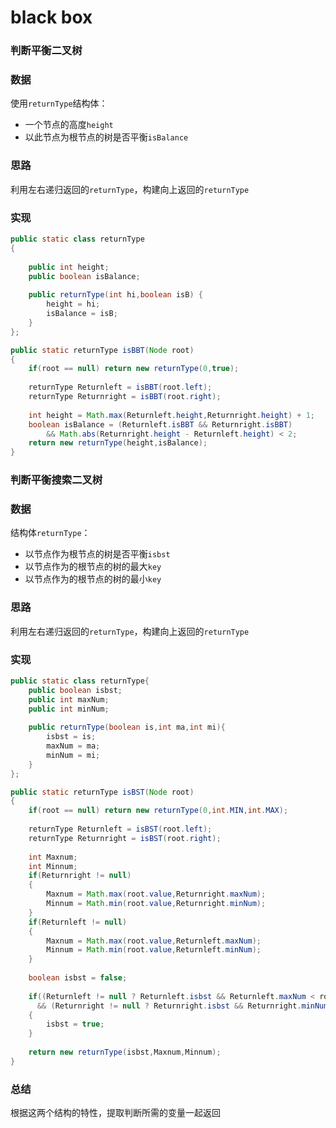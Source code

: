 # black box

### 判断平衡二叉树

### 数据

使用`returnType`结构体：

- 一个节点的高度`height`
- 以此节点为根节点的树是否平衡`isBalance`

### 思路

利用左右递归返回的`returnType`，构建向上返回的`returnType`

### 实现

```java
public static class returnType
{
	
    public int height;
   	public boolean isBalance;
    
    public returnType(int hi,boolean isB) {
        height = hi;
        isBalance = isB;
    }
};

public static returnType isBBT(Node root)
{
    if(root == null) return new returnType(0,true);
    
    returnType Returnleft = isBBT(root.left);
    returnType Returnright = isBBT(root.right);
	
    int height = Math.max(Returnleft.height,Returnright.height) + 1;
    boolean isBalance = (Returnleft.isBBT && Returnright.isBBT) 
        && Math.abs(Returnright.height - Returnleft.height) < 2;
    return new returnType(height,isBalance);
}
```

### 判断平衡搜索二叉树

### 数据

结构体`returnType`：

- 以节点作为根节点的树是否平衡`isbst`
- 以节点作为的根节点的树的最大`key`
- 以节点作为的根节点的树的最小`key`

### 思路

利用左右递归返回的`returnType`，构建向上返回的`returnType`

### 实现

```java
public static class returnType{
	public boolean isbst;
    public int maxNum;
    public int minNum;
    
    public returnType(boolean is,int ma,int mi){
        isbst = is;
        maxNum = ma;
        minNum = mi;
    }      
};

public static returnType isBST(Node root)
{
    if(root == null) return new returnType(0,int.MIN,int.MAX);
    
    returnType Returnleft = isBST(root.left);
    returnType Returnright = isBST(root.right);
  	
    int Maxnum;
    int Minnum;
    if(Returnright != null)
    {
        Maxnum = Math.max(root.value,Returnright.maxNum);
        Minnum = Math.min(root.value,Returnright.minNum);
    }    
    if(Returnleft != null)
    {
        Maxnum = Math.max(root.value,Returnleft.maxNum);
        Minnum = Math.min(root.value,Returnleft.minNum);
    }    
    
    boolean isbst = false;
    
    if((Returnleft != null ? Returnleft.isbst && Returnleft.maxNum < root.value : true)
      && (Returnright != null ? Returnright.isbst && Returnright.minNum < root.value : true))
    {
        isbst = true;
    }
    
    return new returnType(isbst,Maxnum,Minnum);
}
```

### 总结

根据这两个结构的特性，提取判断所需的变量一起返回